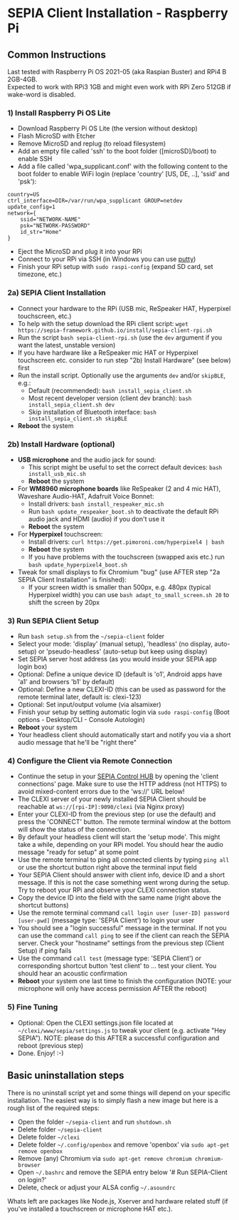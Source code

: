 # SEPIA Client Installation - Raspberry Pi

## Common Instructions

Last tested with Raspberry Pi OS 2021-05 (aka Raspian Buster) and RPi4 B 2GB-4GB.  
Expected to work with RPi3 1GB and might even work with RPi Zero 512GB if wake-word is disabled.

### 1) Install Raspberry Pi OS Lite

* Download Raspberry Pi OS Lite (the version without desktop)
* Flash MicroSD with Etcher
* Remove MicroSD and replug (to reload filesystem)
* Add an empty file called 'ssh' to the boot folder ([microSD]/boot) to enable SSH
* Add a file called 'wpa_supplicant.conf' with the following content to the boot folder to enable WiFi login (replace 'country' [US, DE, ..], 'ssid' and 'psk'):
```
country=US
ctrl_interface=DIR=/var/run/wpa_supplicant GROUP=netdev
update_config=1
network={
    ssid="NETWORK-NAME"
    psk="NETWORK-PASSWORD"
	id_str="Home"
}
```
* Eject the MicroSD and plug it into your RPi
* Connect to your RPi via SSH (in Windows you can use [putty](https://www.putty.org/))
* Finish your RPi setup with `sudo raspi-config` (expand SD card, set timezone, etc.)

### 2a) SEPIA Client Installation

* Connect your hardware to the RPi (USB mic, ReSpeaker HAT, Hyperpixel touchscreen, etc.)
* To help with the setup download the RPi client script: `wget https://sepia-framework.github.io/install/sepia-client-rpi.sh`
* Run the script `bash sepia-client-rpi.sh` (use the `dev` argument if you want the latest, unstable version)
* If you have hardware like a ReSpeaker mic HAT or Hyperpixel touchscreen etc. consider to run step "2b) Install Hardware" (see below) first
* Run the install script. Optionally use the arguments `dev` and/or `skipBLE`, e.g.:
  * Default (recommended): `bash install_sepia_client.sh`
  * Most recent developer version (client dev branch): `bash install_sepia_client.sh dev`
  * Skip installation of Bluetooth interface: `bash install_sepia_client.sh skipBLE`
* **Reboot** the system

### 2b) Install Hardware (optional)

* **USB microphone** and the audio jack for sound:
  * This script might be useful to set the correct default devices: `bash install_usb_mic.sh`
  * **Reboot** the system
* For **WM8960 microphone boards** like ReSpeaker (2 and 4 mic HAT), Waveshare Audio-HAT, Adafruit Voice Bonnet:
  * Install drivers: `bash install_respeaker_mic.sh`
  * Run `bash update_respeaker_boot.sh` to deactivate the default RPi audio jack and HDMI (audio) if you don't use it
  * **Reboot** the system
* For **Hyperpixel** touchscreen:
  * Install drivers: `curl https://get.pimoroni.com/hyperpixel4 | bash`
  * **Reboot** the system
  * If you have problems with the touchscreen (swapped axis etc.) run `bash update_hyperpixel4_boot.sh`
* Tweak for small displays to fix Chromium "bug" (use AFTER step "2a SEPIA Client Installation" is finished):
  * If your screen width is smaller than 500px, e.g. 480px (typical Hyperpixel width) you can use `bash adapt_to_small_screen.sh 20` to shift the screen by 20px

### 3) Run SEPIA Client Setup

* Run `bash setup.sh` from the `~/sepia-client` folder
* Select your mode: 'display' (manual setup), 'headless' (no display, auto-setup) or 'pseudo-headless' (auto-setup but keep using display)
* Set SEPIA server host address (as you would inside your SEPIA app login box)
* Optional: Define a unique device ID (default is 'o1', Android apps have 'a1' and browsers 'b1' by default)
* Optional: Define a new CLEXI-ID (this can be used as password for the remote terminal later, default is: clexi-123)
* Optional: Set input/output volume (via alsamixer)
* Finish your setup by setting automatic login via `sudo raspi-config` (Boot options - Desktop/CLI - Console Autologin)
* **Reboot** your system 
* Your headless client should automatically start and notify you via a short audio message that he'll be "right there"

### 4) Configure the Client via Remote Connection

* Continue the setup in your [SEPIA Control HUB](https://github.com/SEPIA-Framework/sepia-admin-tools/tree/master/admin-web-tools) by opening the 'client connections' page. Make sure to use the HTTP address (not HTTPS) to avoid mixed-content errors due to the 'ws://' URL below!
* The CLEXI server of your newly installed SEPIA Client should be reachable at `ws://[rpi-IP]:9090/clexi` (via Nginx proxy)
* Enter your CLEXI-ID from the previous step (or use the default) and press the 'CONNECT' button. The remote terminal window at the bottom will show the status of the connection.
* By default your headless client will start the 'setup mode'. This might take a while, depending on your RPi model. You should hear the audio message "ready for setup" at some point
* Use the remote terminal to ping all connected clients by typing `ping all` or use the shortcut button right above the terminal input field
* Your SEPIA Client should answer with client info, device ID and a short message. If this is not the case something went wrong during the setup. Try to reboot your RPi and observe your CLEXI connection status.
* Copy the device ID into the field with the same name (right above the shortcut buttons)
* Use the remote terminal command `call login user [user-ID] password [user-pwd]` (message type: 'SEPIA Client') to login your user
* You should see a "login successful" message in the terminal. If not you can use the command `call ping` to see if the client can reach the SEPIA server. Check your "hostname" settings from the previous step (Client Setup) if ping fails
* Use the command `call test` (message type: 'SEPIA Client') or corresponding shortcut button 'test client' to ... test your client. You should hear an acoustic confirmation
* **Reboot** your system one last time to finish the configuration (NOTE: your microphone will only have access permission AFTER the reboot)

### 5) Fine Tuning

* Optional: Open the CLEXI settings.json file located at `~/clexi/www/sepia/settings.js` to tweak your client (e.g. activate "Hey SEPIA"). NOTE: please do this AFTER a successful configuration and reboot (previous step)
* Done. Enjoy! :-)

## Basic uninstallation steps

There is no uninstall script yet and some things will depend on your specific installation. The easiest way is to simply flash a new image but here is a rough list of the required steps:
* Open the folder `~/sepia-client` and run `shutdown.sh`
* Delete folder `~/sepia-client`
* Delete folder `~/clexi`
* Delete folder `~/.config/openbox` and remove 'openbox' via `sudo apt-get remove openbox`
* Remove (any) Chromium via `sudo apt-get remove chromium chromium-browser`
* Open `~/.bashrc` and remove the SEPIA entry below '# Run SEPIA-Client on login?'
* Delete, check or adjust your ALSA config `~/.asoundrc`

Whats left are packages like Node.js, Xserver and hardware related stuff (if you've installed a touchscreen or microphone HAT etc.).
